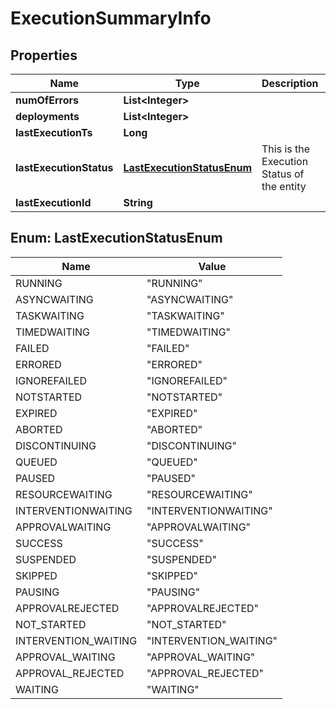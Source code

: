 # ExecutionSummaryInfo

## Properties
Name | Type | Description | Notes
------------ | ------------- | ------------- | -------------
**numOfErrors** | **List&lt;Integer&gt;** |  |  [optional]
**deployments** | **List&lt;Integer&gt;** |  |  [optional]
**lastExecutionTs** | **Long** |  |  [optional]
**lastExecutionStatus** | [**LastExecutionStatusEnum**](#LastExecutionStatusEnum) | This is the Execution Status of the entity |  [optional]
**lastExecutionId** | **String** |  |  [optional]

<a name="LastExecutionStatusEnum"></a>
## Enum: LastExecutionStatusEnum
Name | Value
---- | -----
RUNNING | &quot;RUNNING&quot;
ASYNCWAITING | &quot;ASYNCWAITING&quot;
TASKWAITING | &quot;TASKWAITING&quot;
TIMEDWAITING | &quot;TIMEDWAITING&quot;
FAILED | &quot;FAILED&quot;
ERRORED | &quot;ERRORED&quot;
IGNOREFAILED | &quot;IGNOREFAILED&quot;
NOTSTARTED | &quot;NOTSTARTED&quot;
EXPIRED | &quot;EXPIRED&quot;
ABORTED | &quot;ABORTED&quot;
DISCONTINUING | &quot;DISCONTINUING&quot;
QUEUED | &quot;QUEUED&quot;
PAUSED | &quot;PAUSED&quot;
RESOURCEWAITING | &quot;RESOURCEWAITING&quot;
INTERVENTIONWAITING | &quot;INTERVENTIONWAITING&quot;
APPROVALWAITING | &quot;APPROVALWAITING&quot;
SUCCESS | &quot;SUCCESS&quot;
SUSPENDED | &quot;SUSPENDED&quot;
SKIPPED | &quot;SKIPPED&quot;
PAUSING | &quot;PAUSING&quot;
APPROVALREJECTED | &quot;APPROVALREJECTED&quot;
NOT_STARTED | &quot;NOT_STARTED&quot;
INTERVENTION_WAITING | &quot;INTERVENTION_WAITING&quot;
APPROVAL_WAITING | &quot;APPROVAL_WAITING&quot;
APPROVAL_REJECTED | &quot;APPROVAL_REJECTED&quot;
WAITING | &quot;WAITING&quot;
